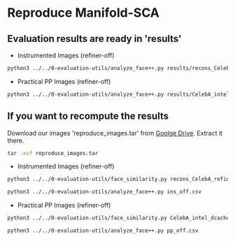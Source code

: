 # Reproduce Manifold-SCA

## Evaluation results are ready in 'results'
- Instrumented Images (refiner-off)
```bash
python3 ../../0-evaluation-utils/analyze_face++.py results/recons_CelebA_refiner_off_face++.csv
```
- Practical PP Images (refiner-off)
```bash
python3 ../../0-evaluation-utils/analyze_face++.py results/CelebA_intel_dcache_refiner_off_face++.csv
```

## If you want to recompute the results
Download our images 'reproduce_images.tar' from [Goolge Drive](https://drive.google.com/drive/folders/1oyqViKeu3LpqDGozCDVpA70OewqAJQSB?usp=sharing). Extract it there.
```bash
tar -xvf reproduce_images.tar
```

- Instrumented Images (refiner-off)
```bash
python3 ../../0-evaluation-utils/face_similarity.py recons_CelebA_refiner_off/recons ins_off.csv 1000 reference_test 1
```

```bash
python3 ../../0-evaluation-utils/analyze_face++.py ins_off.csv
```

- Practical PP Images (refiner-off)
```bash
python3 ../../0-evaluation-utils/face_similarity.py CelebA_intel_dcache_refiner_off/recons/test pp_off.csv 1000 reference_test 1
```

```bash
python3 ../../0-evaluation-utils/analyze_face++.py pp_off.csv
```
